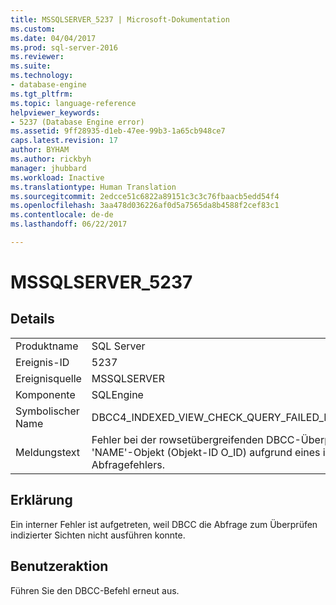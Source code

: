 ```yaml
---
title: MSSQLSERVER_5237 | Microsoft-Dokumentation
ms.custom: 
ms.date: 04/04/2017
ms.prod: sql-server-2016
ms.reviewer: 
ms.suite: 
ms.technology:
- database-engine
ms.tgt_pltfrm: 
ms.topic: language-reference
helpviewer_keywords:
- 5237 (Database Engine error)
ms.assetid: 9ff28935-d1eb-47ee-99b3-1a65cb948ce7
caps.latest.revision: 17
author: BYHAM
ms.author: rickbyh
manager: jhubbard
ms.workload: Inactive
ms.translationtype: Human Translation
ms.sourcegitcommit: 2edcce51c6822a89151c3c3c76fbaacb5edd54f4
ms.openlocfilehash: 3aa478d036226af0d5a7565da8b4588f2cef83c1
ms.contentlocale: de-de
ms.lasthandoff: 06/22/2017

---
```

# <a name="mssqlserver5237"></a>MSSQLSERVER_5237
  
## <a name="details"></a>Details  
  
|||  
|-|-|  
|Produktname|SQL Server|  
|Ereignis-ID|5237|  
|Ereignisquelle|MSSQLSERVER|  
|Komponente|SQLEngine|  
|Symbolischer Name|DBCC4_INDEXED_VIEW_CHECK_QUERY_FAILED_NO_ERRORCODE|  
|Meldungstext|Fehler bei der rowsetübergreifenden DBCC-Überprüfung für das 'NAME'-Objekt (Objekt-ID O_ID) aufgrund eines internen Abfragefehlers.|  
  
## <a name="explanation"></a>Erklärung  
Ein interner Fehler ist aufgetreten, weil DBCC die Abfrage zum Überprüfen indizierter Sichten nicht ausführen konnte.  
  
## <a name="user-action"></a>Benutzeraktion  
Führen Sie den DBCC-Befehl erneut aus.  
  

